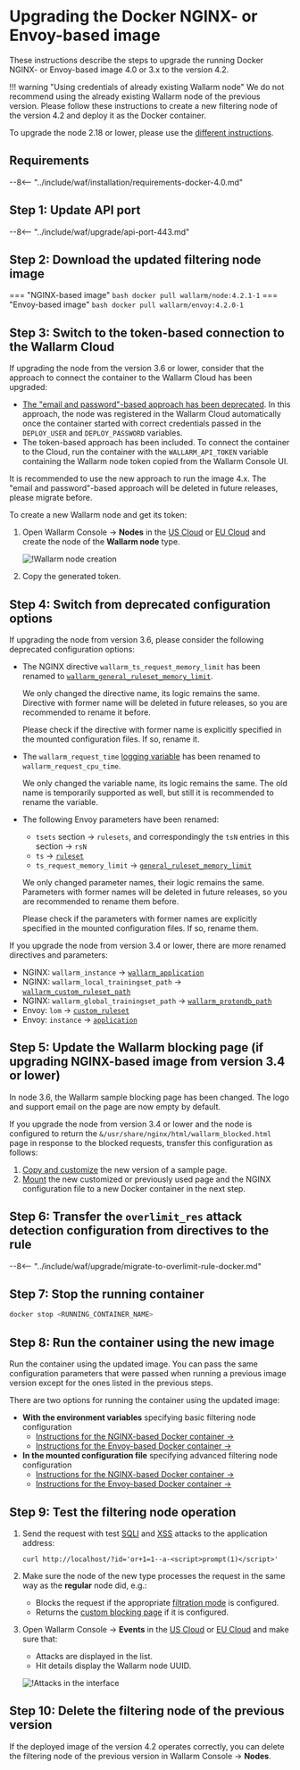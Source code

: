 [waf-mode-instr]:                   ../admin-en/configure-wallarm-mode.md
[logging-instr]:                    ../admin-en/configure-logging.md
[proxy-balancer-instr]:             ../admin-en/using-proxy-or-balancer-en.md
[process-time-limit-instr]:         ../admin-en/configure-parameters-en.md#wallarm_process_time_limit
[allocating-memory-guide]:          ../admin-en/configuration-guides/allocate-resources-for-waf-node.md
[enable-libdetection-docs]:         ../admin-en/configure-parameters-en.md#wallarm_enable_libdetection
[sqli-attack-desc]:                 ../attacks-vulns-list.md#sql-injection
[xss-attack-desc]:                  ../attacks-vulns-list.md#crosssite-scripting-xss
[img-test-attacks-in-ui]:           ../images/admin-guides/test-attacks-quickstart.png
[nginx-process-time-limit-docs]:    ../admin-en/configure-parameters-en.md#wallarm_process_time_limit
[nginx-process-time-limit-block-docs]:  ../admin-en/configure-parameters-en.md#wallarm_process_time_limit_block
[overlimit-res-rule-docs]:           ../user-guides/rules/configure-overlimit-res-detection.md
[graylist-docs]:                     ../user-guides/ip-lists/graylist.md
[waf-mode-instr]:                   ../admin-en/configure-wallarm-mode.md
[envoy-process-time-limit-docs]:    ../admin-en/configuration-guides/envoy/fine-tuning.md#process_time_limit
[envoy-process-time-limit-block-docs]: ../admin-en/configuration-guides/envoy/fine-tuning.md#process_time_limit_block

# Upgrading the Docker NGINX- or Envoy-based image

These instructions describe the steps to upgrade the running Docker NGINX- or Envoy-based image 4.0 or 3.x to the version 4.2.

!!! warning "Using credentials of already existing Wallarm node"
    We do not recommend using the already existing Wallarm node of the previous version. Please follow these instructions to create a new filtering node of the version 4.2 and deploy it as the Docker container.

To upgrade the node 2.18 or lower, please use the [different instructions](older-versions/docker-container.md).

## Requirements

--8<-- "../include/waf/installation/requirements-docker-4.0.md"

## Step 1: Update API port

--8<-- "../include/waf/upgrade/api-port-443.md"

## Step 2: Download the updated filtering node image

=== "NGINX-based image"
    ``` bash
    docker pull wallarm/node:4.2.1-1
    ```
=== "Envoy-based image"
    ``` bash
    docker pull wallarm/envoy:4.2.0-1
    ```

## Step 3: Switch to the token-based connection to the Wallarm Cloud

If upgrading the node from the version 3.6 or lower, consider that the approach to connect the container to the Wallarm Cloud has been upgraded:

* [The "email and password"-based approach has been deprecated](/4.0/updating-migrating/what-is-new/#unified-registration-of-nodes-in-the-wallarm-cloud-by-tokens). In this approach, the node was registered in the Wallarm Cloud automatically once the container started with correct credentials passed in the `DEPLOY_USER` and `DEPLOY_PASSWORD` variables.
* The token-based approach has been included. To connect the container to the Cloud, run the container with the `WALLARM_API_TOKEN` variable containing the Wallarm node token copied from the Wallarm Console UI.

It is recommended to use the new approach to run the image 4.x. The "email and password"-based approach will be deleted in future releases, please migrate before.

To create a new Wallarm node and get its token:

1. Open Wallarm Console → **Nodes** in the [US Cloud](https://us1.my.wallarm.com/nodes) or [EU Cloud](https://my.wallarm.com/nodes) and create the node of the **Wallarm node** type.

    ![!Wallarm node creation](../images/user-guides/nodes/create-cloud-node.png)
1. Copy the generated token.

## Step 4: Switch from deprecated configuration options

If upgrading the node from version 3.6, please consider the following deprecated configuration options:

* The NGINX directive `wallarm_ts_request_memory_limit` has been renamed to [`wallarm_general_ruleset_memory_limit`](../admin-en/configure-parameters-en.md#wallarm_general_ruleset_memory_limit).

    We only changed the directive name, its logic remains the same. Directive with former name will be deleted in future releases, so you are recommended to rename it before.
    
    Please check if the directive with former name is explicitly specified in the mounted configuration files. If so, rename it.
* The `wallarm_request_time` [logging variable](../admin-en/configure-logging.md#filter-node-variables) has been renamed to `wallarm_request_cpu_time`.

    We only changed the variable name, its logic remains the same. The old name is temporarily supported as well, but still it is recommended to rename the variable.
* The following Envoy parameters have been renamed:

    * `tsets` section → `rulesets`, and correspondingly the `tsN` entries in this section → `rsN`
    * `ts` → [`ruleset`](../admin-en/configuration-guides/envoy/fine-tuning.md#ruleset_param)
    * `ts_request_memory_limit` → [`general_ruleset_memory_limit`](../admin-en/configuration-guides/envoy/fine-tuning.md#request-filtering-settings)

    We only changed parameter names, their logic remains the same. Parameters with former names will be deleted in future releases, so you are recommended to rename them before.
    
    Please check if the parameters with former names are explicitly specified in the mounted configuration files. If so, rename them.

If you upgrade the node from version 3.4 or lower, there are more renamed directives and parameters:

* NGINX: `wallarm_instance` → [`wallarm_application`](../admin-en/configure-parameters-en.md#wallarm_application)
* NGINX: `wallarm_local_trainingset_path` → [`wallarm_custom_ruleset_path`](../admin-en/configure-parameters-en.md#wallarm_custom_ruleset_path)
* NGINX: `wallarm_global_trainingset_path` → [`wallarm_protondb_path`](../admin-en/configure-parameters-en.md#wallarm_protondb_path)
* Envoy: `lom` → [`custom_ruleset`](../admin-en/configuration-guides/envoy/fine-tuning.md#request-filtering-settings)
* Envoy: `instance` → [`application`](../admin-en/configuration-guides/envoy/fine-tuning.md#basic-settings)

## Step 5: Update the Wallarm blocking page (if upgrading NGINX-based image from version 3.4 or lower)

In node 3.6, the Wallarm sample blocking page has been changed. The logo and support email on the page are now empty by default.

If you upgrade the node from version 3.4 or lower and the node is configured to return the `&/usr/share/nginx/html/wallarm_blocked.html` page in response to the blocked requests, transfer this configuration as follows:

1. [Copy and customize](../admin-en/configuration-guides/configure-block-page-and-code.md#customizing-sample-blocking-page) the new version of a sample page.
1. [Mount](../admin-en/configuration-guides/configure-block-page-and-code.md#path-to-the-htm-or-html-file-with-the-blocking-page-and-error-code) the new customized or previously used page and the NGINX configuration file to a new Docker container in the next step.

## Step 6: Transfer the `overlimit_res` attack detection configuration from directives to the rule

--8<-- "../include/waf/upgrade/migrate-to-overlimit-rule-docker.md"

## Step 7: Stop the running container

```bash
docker stop <RUNNING_CONTAINER_NAME>
```

## Step 8: Run the container using the new image

Run the container using the updated image. You can pass the same configuration parameters that were passed when running a previous image version except for the ones listed in the previous steps.

There are two options for running the container using the updated image:

* **With the environment variables** specifying basic filtering node configuration
    * [Instructions for the NGINX-based Docker container →](../admin-en/installation-docker-en.md#run-the-container-passing-the-environment-variables)
    * [Instructions for the Envoy-based Docker container →](../admin-en/installation-guides/envoy/envoy-docker.md#run-the-container-passing-the-environment-variables)
* **In the mounted configuration file** specifying advanced filtering node configuration
    * [Instructions for the NGINX-based Docker container →](../admin-en/installation-docker-en.md#run-the-container-mounting-the-configuration-file)
    * [Instructions for the Envoy-based Docker container →](../admin-en/installation-guides/envoy/envoy-docker.md#run-the-container-mounting-envoyyaml)

## Step 9: Test the filtering node operation

1. Send the request with test [SQLI][sqli-attack-desc] and [XSS][xss-attack-desc] attacks to the application address:

    ```
    curl http://localhost/?id='or+1=1--a-<script>prompt(1)</script>'
    ```
1. Make sure the node of the new type processes the request in the same way as the **regular** node did, e.g.:

    * Blocks the request if the appropriate [filtration mode](../admin-en/configure-wallarm-mode.md) is configured.
    * Returns the [custom blocking page](../admin-en/configuration-guides/configure-block-page-and-code.md) if it is configured.
2. Open Wallarm Console → **Events** in the [US Cloud](https://us1.my.wallarm.com/search) or [EU Cloud](https://my.wallarm.com/search) and make sure that:

    * Attacks are displayed in the list.
    * Hit details display the Wallarm node UUID.

    ![!Attacks in the interface][img-test-attacks-in-ui]

## Step 10: Delete the filtering node of the previous version

If the deployed image of the version 4.2 operates correctly, you can delete the filtering node of the previous version in Wallarm Console → **Nodes**.
